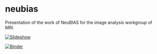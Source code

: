 # neubias
Presentation of the work of NeuBIAS for the image analysis workgroup of MRI.

[![Slideshow](https://img.shields.io/badge/watch-slideshow-green.svg)](https://shields.io/)

[![Binder](https://mybinder.org/badge_logo.svg)](https://mybinder.org/v2/gh/MontpellierRessourcesImagerie/neubias.git/master)
